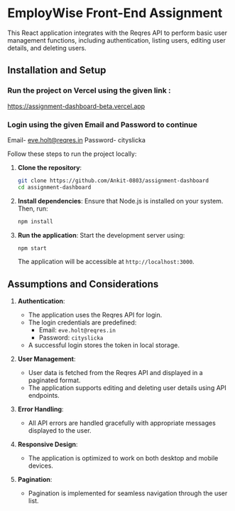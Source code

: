 # EmployWise Front-End Assignment

This React application integrates with the Reqres API to perform basic user management functions, including authentication, listing users, editing user details, and deleting users.

## Installation and Setup
### Run the project on Vercel using the given link :
https://assignment-dashboard-beta.vercel.app
### Login using the given Email and Password to continue
Email- eve.holt@reqres.in
Password- cityslicka

Follow these steps to run the project locally:

1. **Clone the repository**:
   ```bash
   git clone https://github.com/Ankit-0803/assignment-dashboard
   cd assignment-dashboard
   ```

2. **Install dependencies**:
   Ensure that Node.js is installed on your system. Then, run:
   ```bash
   npm install
   ```

3. **Run the application**:
   Start the development server using:
   ```bash
   npm start
   ```
   The application will be accessible at `http://localhost:3000`.

## Assumptions and Considerations

1. **Authentication**:
   - The application uses the Reqres API for login.
   - The login credentials are predefined:
     - Email: `eve.holt@reqres.in`
     - Password: `cityslicka`
   - A successful login stores the token in local storage.

2. **User Management**:
   - User data is fetched from the Reqres API and displayed in a paginated format.
   - The application supports editing and deleting user details using API endpoints.

3. **Error Handling**:
   - All API errors are handled gracefully with appropriate messages displayed to the user.

4. **Responsive Design**:
   - The application is optimized to work on both desktop and mobile devices.

5. **Pagination**:
   - Pagination is implemented for seamless navigation through the user list.



